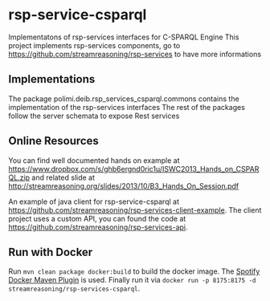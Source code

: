 rsp-service-csparql
===========

Implementatons of rsp-services interfaces for C-SPARQL Engine
This project implements rsp-services components, go to https://github.com/streamreasoning/rsp-services to have more informations

Implementations
------------

The package polimi.deib.rsp_services_csparql.commons contains the implementation of the rsp-services interfaces
The rest of the packages follow the server schemata to expose Rest services

Online Resources
------------

You can find well documented hands on example at https://www.dropbox.com/s/ghb6ergnd0ric1u/ISWC2013_Hands_on_CSPARQL.zip and related slide at http://streamreasoning.org/slides/2013/10/B3_Hands_On_Session.pdf

An example of java client for rsp-service-csparql at https://github.com/streamreasoning/rsp-services-client-example. The client project uses a custom API, you can found the code at https://github.com/streamreasoning/rsp-services-api.


## Run with Docker

Run `mvn clean package docker:build` to build the docker image. 
The [Spotify Docker Maven Plugin](https://github.com/spotify/docker-maven-plugin) is used.
Finally run it via `docker run -p 8175:8175 -d streamreasoning/rsp-services-csparql`.